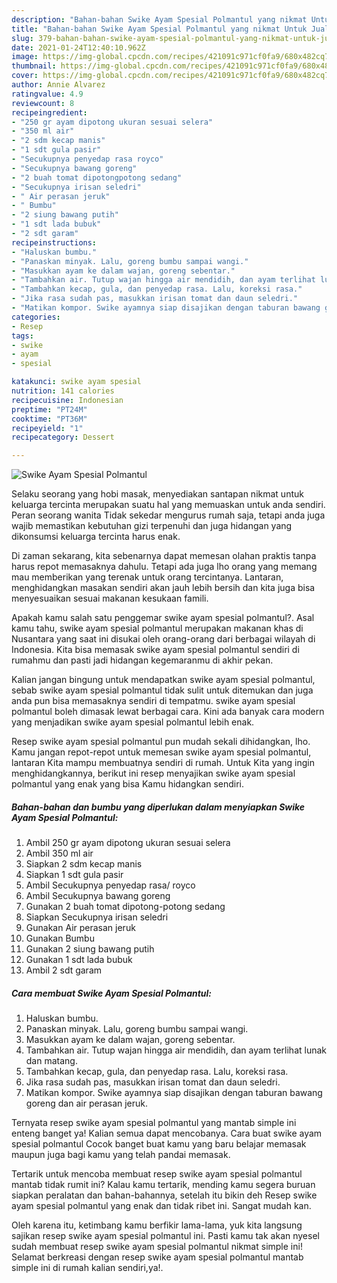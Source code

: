```yaml
---
description: "Bahan-bahan Swike Ayam Spesial Polmantul yang nikmat Untuk Jualan"
title: "Bahan-bahan Swike Ayam Spesial Polmantul yang nikmat Untuk Jualan"
slug: 379-bahan-bahan-swike-ayam-spesial-polmantul-yang-nikmat-untuk-jualan
date: 2021-01-24T12:40:10.962Z
image: https://img-global.cpcdn.com/recipes/421091c971cf0fa9/680x482cq70/swike-ayam-spesial-polmantul-foto-resep-utama.jpg
thumbnail: https://img-global.cpcdn.com/recipes/421091c971cf0fa9/680x482cq70/swike-ayam-spesial-polmantul-foto-resep-utama.jpg
cover: https://img-global.cpcdn.com/recipes/421091c971cf0fa9/680x482cq70/swike-ayam-spesial-polmantul-foto-resep-utama.jpg
author: Annie Alvarez
ratingvalue: 4.9
reviewcount: 8
recipeingredient:
- "250 gr ayam dipotong ukuran sesuai selera"
- "350 ml air"
- "2 sdm kecap manis"
- "1 sdt gula pasir"
- "Secukupnya penyedap rasa royco"
- "Secukupnya bawang goreng"
- "2 buah tomat dipotongpotong sedang"
- "Secukupnya irisan seledri"
- " Air perasan jeruk"
- " Bumbu"
- "2 siung bawang putih"
- "1 sdt lada bubuk"
- "2 sdt garam"
recipeinstructions:
- "Haluskan bumbu."
- "Panaskan minyak. Lalu, goreng bumbu sampai wangi."
- "Masukkan ayam ke dalam wajan, goreng sebentar."
- "Tambahkan air. Tutup wajan hingga air mendidih, dan ayam terlihat lunak dan matang."
- "Tambahkan kecap, gula, dan penyedap rasa. Lalu, koreksi rasa."
- "Jika rasa sudah pas, masukkan irisan tomat dan daun seledri."
- "Matikan kompor. Swike ayamnya siap disajikan dengan taburan bawang goreng dan air perasan jeruk."
categories:
- Resep
tags:
- swike
- ayam
- spesial

katakunci: swike ayam spesial 
nutrition: 141 calories
recipecuisine: Indonesian
preptime: "PT24M"
cooktime: "PT36M"
recipeyield: "1"
recipecategory: Dessert

---
```



![Swike Ayam Spesial Polmantul](https://img-global.cpcdn.com/recipes/421091c971cf0fa9/680x482cq70/swike-ayam-spesial-polmantul-foto-resep-utama.jpg)

Selaku seorang yang hobi masak, menyediakan santapan nikmat untuk keluarga tercinta merupakan suatu hal yang memuaskan untuk anda sendiri. Peran seorang  wanita Tidak sekedar mengurus rumah saja, tetapi anda juga wajib memastikan kebutuhan gizi terpenuhi dan juga hidangan yang dikonsumsi keluarga tercinta harus enak.

Di zaman  sekarang, kita sebenarnya dapat memesan olahan praktis tanpa harus repot memasaknya dahulu. Tetapi ada juga lho orang yang memang mau memberikan yang terenak untuk orang tercintanya. Lantaran, menghidangkan masakan sendiri akan jauh lebih bersih dan kita juga bisa menyesuaikan sesuai makanan kesukaan famili. 



Apakah kamu salah satu penggemar swike ayam spesial polmantul?. Asal kamu tahu, swike ayam spesial polmantul merupakan makanan khas di Nusantara yang saat ini disukai oleh orang-orang dari berbagai wilayah di Indonesia. Kita bisa memasak swike ayam spesial polmantul sendiri di rumahmu dan pasti jadi hidangan kegemaranmu di akhir pekan.

Kalian jangan bingung untuk mendapatkan swike ayam spesial polmantul, sebab swike ayam spesial polmantul tidak sulit untuk ditemukan dan juga anda pun bisa memasaknya sendiri di tempatmu. swike ayam spesial polmantul boleh dimasak lewat berbagai cara. Kini ada banyak cara modern yang menjadikan swike ayam spesial polmantul lebih enak.

Resep swike ayam spesial polmantul pun mudah sekali dihidangkan, lho. Kamu jangan repot-repot untuk memesan swike ayam spesial polmantul, lantaran Kita mampu membuatnya sendiri di rumah. Untuk Kita yang ingin menghidangkannya, berikut ini resep menyajikan swike ayam spesial polmantul yang enak yang bisa Kamu hidangkan sendiri.

<!--inarticleads1-->

##### Bahan-bahan dan bumbu yang diperlukan dalam menyiapkan Swike Ayam Spesial Polmantul:

1. Ambil 250 gr ayam dipotong ukuran sesuai selera
1. Ambil 350 ml air
1. Siapkan 2 sdm kecap manis
1. Siapkan 1 sdt gula pasir
1. Ambil Secukupnya penyedap rasa/ royco
1. Ambil Secukupnya bawang goreng
1. Gunakan 2 buah tomat dipotong-potong sedang
1. Siapkan Secukupnya irisan seledri
1. Gunakan  Air perasan jeruk
1. Gunakan  Bumbu
1. Gunakan 2 siung bawang putih
1. Gunakan 1 sdt lada bubuk
1. Ambil 2 sdt garam




<!--inarticleads2-->

##### Cara membuat Swike Ayam Spesial Polmantul:

1. Haluskan bumbu.
1. Panaskan minyak. Lalu, goreng bumbu sampai wangi.
1. Masukkan ayam ke dalam wajan, goreng sebentar.
1. Tambahkan air. Tutup wajan hingga air mendidih, dan ayam terlihat lunak dan matang.
1. Tambahkan kecap, gula, dan penyedap rasa. Lalu, koreksi rasa.
1. Jika rasa sudah pas, masukkan irisan tomat dan daun seledri.
1. Matikan kompor. Swike ayamnya siap disajikan dengan taburan bawang goreng dan air perasan jeruk.




Ternyata resep swike ayam spesial polmantul yang mantab simple ini enteng banget ya! Kalian semua dapat mencobanya. Cara buat swike ayam spesial polmantul Cocok banget buat kamu yang baru belajar memasak maupun juga bagi kamu yang telah pandai memasak.

Tertarik untuk mencoba membuat resep swike ayam spesial polmantul mantab tidak rumit ini? Kalau kamu tertarik, mending kamu segera buruan siapkan peralatan dan bahan-bahannya, setelah itu bikin deh Resep swike ayam spesial polmantul yang enak dan tidak ribet ini. Sangat mudah kan. 

Oleh karena itu, ketimbang kamu berfikir lama-lama, yuk kita langsung sajikan resep swike ayam spesial polmantul ini. Pasti kamu tak akan nyesel sudah membuat resep swike ayam spesial polmantul nikmat simple ini! Selamat berkreasi dengan resep swike ayam spesial polmantul mantab simple ini di rumah kalian sendiri,ya!.

